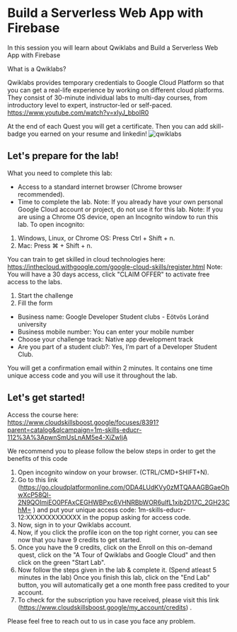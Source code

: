 # Build a Serverless Web App with Firebase
In this session you will learn about Qwiklabs and Build a Serverless Web App with Firebase

What is a Qwiklabs?

Qwiklabs provides temporary credentials to Google Cloud Platform so that you can get a real-life experience by working on different cloud platforms. They consist of 30-minute individual labs to multi-day courses, from introductory level to expert, instructor-led or self-paced.
https://www.youtube.com/watch?v=xIyJ_bboIR0

At the end of each Quest you will get a certificate. Then you can add skill-badge you earned on your resume and linkedin!
![qwiklabs](https://user-images.githubusercontent.com/94010710/143928883-240ab6ba-6d7b-483c-8f40-ca8df1d49013.png)


## Let's prepare for the lab!

What you need to complete this lab:
- Access to a standard internet browser (Chrome browser recommended).
- Time to complete the lab.
Note: If you already have your own personal Google Cloud account or project, do not use it for this lab.
Note: If you are using a Chrome OS device, open an Incognito window to run this lab.
To open incognito: 
1. Windows, Linux, or Chrome OS: Press Ctrl + Shift + n.
2. Mac: Press ⌘ + Shift + n.


You can train to get skilled in cloud technologies here: https://inthecloud.withgoogle.com/google-cloud-skills/register.html
Note: You will have a 30 days access, click "CLAIM OFFER" to activate free access to the labs.

1. Start the challenge
2. Fill the form
 - Business name: Google Developer Student clubs - Eötvös Loránd university
 - Business mobile number: You can enter your mobile number
 - Choose your challenge track: Native app development track
 - Are you part of a student club?: Yes, I’m part of a Developer Student Club.



You will get a confirmation email within 2 minutes. It contains one time unique access code and you will use it throughout the lab.


## Let's get started!
Access the course here:
https://www.cloudskillsboost.google/focuses/8391?parent=catalog&qlcampaign=1m-skills-educr-112%3A%3ApwnSmUsLnAM5e4-XjZwIjA

We recommend you to please follow the below steps in order to get the benefits of this code

1. Open incognito window on your browser. (CTRL/CMD+SHIFT+N).
2. Go to this link (https://go.cloudplatformonline.com/ODA4LUdKVy0zMTQAAAGBGaeOhwXcP58Ql-2N9QOImiEO0PFAxCEGHWBPxc6VHNRBbWOR6uIfL1xib2D17C_2GH23ChM=
) and put your unique access code: 1m-skills-educr-12:XXXXXXXXXXXXX in the popup asking for access code.
3. Now, sign in to your Qwiklabs account.
4. Now, if you click the profile icon on the top right corner, you can see now that you have 9 credits to get started.
5. Once you have the 9 credits, click on the Enroll on this on-demand quest, click on the "A Tour of Qwiklabs and Google Cloud" and then click on the green "Start Lab".
6. Now follow the steps given in the lab & complete it. (Spend atleast 5 minutes in the lab) Once you finish this lab, click on the "End Lab" button, you will automatically get a one month free pass credited to your account.
7. To check for the subscription you have received, please visit this link (https://www.cloudskillsboost.google/my_account/credits) . 

Please feel free to reach out to us in case you face any problem.


